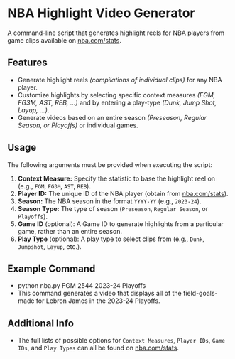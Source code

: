 # NBA Highlight Video Generator

A command-line script that generates highlight reels for NBA players from game clips available on [nba.com/stats](https://www.nba.com/stats).

## Features
- Generate highlight reels <i>(compilations of individual clips)</i> for any NBA player.
- Customize highlights by selecting specific context measures <i>(FGM, FG3M, AST, REB, ...)</i> and by entering a play-type <i>(Dunk, Jump Shot, Layup, ...)</i>.
- Generate videos based on an entire season <i>(Preseason, Regular Season, or Playoffs)</i> or individual games.

## Usage

The following arguments must be provided when executing the script:

1. **Context Measure:** Specify the statistic to base the highlight reel on (e.g., `FGM`, `FG3M`, `AST`, `REB`).
2. **Player ID:** The unique ID of the NBA player (obtain from [nba.com/stats](https://www.nba.com/stats)).
3. **Season:** The NBA season in the format `YYYY-YY` (e.g., `2023-24`).
4. **Season Type:** The type of season (`Preseason`, `Regular Season`, or `Playoffs`).
5. **Game ID** (optional): A Game ID to generate highlights from a particular game, rather than an entire season.
6. **Play Type** (optional): A play type to select clips from (e.g., `Dunk`, `Jumpshot`, `Layup`, etc.).

## Example Command
- python nba.py FGM 2544 2023-24 Playoffs
- This command generates a video that displays all of the field-goals-made for Lebron James in the 2023-24 Playoffs.

## Additional Info
- The full lists of possible options for `Context Measures`, `Player IDs`, `Game IDs`, and `Play Types` can all be found on [nba.com/stats](https://www.nba.com/stats).

